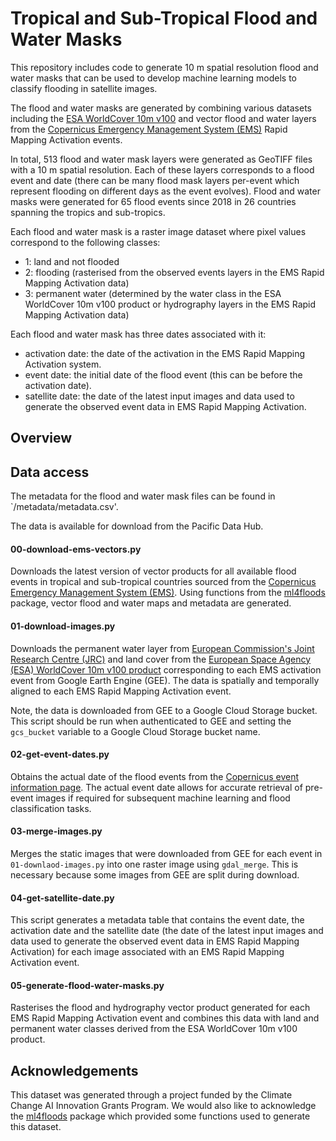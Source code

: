 # Tropical and Sub-Tropical Flood and Water Masks

This repository includes code to generate 10 m spatial resolution flood and water masks that can be used to develop machine learning models to classify flooding in satellite images. 

The flood and water masks are generated by combining various datasets including the [ESA WorldCover 10m v100](https://developers.google.com/earth-engine/datasets/catalog/ESA_WorldCover_v100) and vector flood and water layers from the [Copernicus Emergency Management System (EMS)](https://emergency.copernicus.eu/mapping/list-of-activations-rapid) Rapid Mapping Activation events.

In total, 513 flood and water mask layers were generated as GeoTIFF files with a 10 m spatial resolution. Each of these layers corresponds to a flood event and date (there can be many flood mask layers per-event which represent flooding on different days as the event evolves). Flood and water masks were generated for 65 flood events since 2018 in 26 countries spanning the tropics and sub-tropics.

Each flood and water mask is a raster image dataset where pixel values correspond to the following classes:

* 1: land and not flooded
* 2: flooding (rasterised from the observed events layers in the EMS Rapid Mapping Activation data)
* 3: permanent water (determined by the water class in the ESA WorldCover 10m v100 product or hydrography layers in the EMS Rapid Mapping Activation data)

Each flood and water mask has three dates associated with it:

* activation date: the date of the activation in the EMS Rapid Mapping Activation system.
* event date: the initial date of the flood event (this can be before the activation date).
* satellite date: the date of the latest input images and data used to generate the observed event data in EMS Rapid Mapping Activation. 

## Overview

## Data access

The metadata for the flood and water mask files can be found in `/metadata/metadata.csv'.

The data is available for download from the Pacific Data Hub.

#### 00-download-ems-vectors.py

Downloads the latest version of vector products for all available flood events in tropical and sub-tropical countries sourced from the [Copernicus Emergency Management System (EMS)](https://emergency.copernicus.eu/mapping/list-of-activations-rapid). Using functions from the [ml4floods](https://ai4eo.esa.int/ML4Floods/notebooks/ML4Floods.ipynb) package, vector flood and water maps and metadata are generated.

#### 01-download-images.py

Downloads the permanent water layer from [European Commission's Joint Research Centre (JRC)](https://global-surface-water.appspot.com/) and land cover from the [European Space Agency (ESA) WorldCover 10m v100 product](https://esa-worldcover.org/en/data-access) corresponding to each EMS activation event from Google Earth Engine (GEE). The data is spatially and temporally aligned to each EMS Rapid Mapping Activation event. 

Note, the data is downloaded from GEE to a Google Cloud Storage bucket. This script should be run when authenticated to GEE and setting the `gcs_bucket` variable to a Google Cloud Storage bucket name.

#### 02-get-event-dates.py

Obtains the actual date of the flood events from the [Copernicus event information page](https://emergency.copernicus.eu/mapping/list-of-activations-rapid). The actual event date allows for accurate retrieval of pre-event images if required for subsequent machine learning and flood classification tasks.

#### 03-merge-images.py

Merges the static images that were downloaded from GEE for each event in `01-downlaod-images.py` into one raster image using `gdal_merge`. This is necessary because some images from GEE are split during download.

#### 04-get-satellite-date.py

This script  generates a metadata table that contains the event date, the activation date and the satellite date (the date of the latest input images and data used to generate the observed event data in EMS Rapid Mapping Activation) for each image associated with an EMS Rapid Mapping Activation event.

#### 05-generate-flood-water-masks.py

Rasterises the flood and hydrography vector product generated for each EMS Rapid Mapping Activation event and combines this data with land and permanent water classes derived from the ESA WorldCover 10m v100 product.   

## Acknowledgements 

This dataset was generated through a project funded by the Climate Change AI Innovation Grants Program. We would also like to acknowledge the [ml4floods](https://github.com/spaceml-org/ml4floods) package which provided some functions used to generate this dataset.
